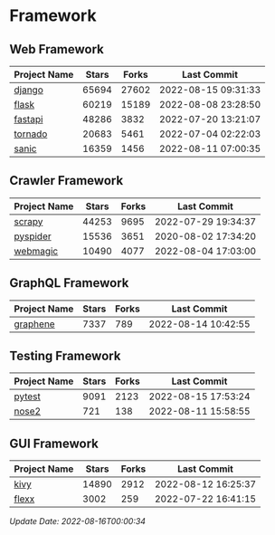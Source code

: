 # Framework

## Web Framework
| Project Name | Stars | Forks | Last Commit |
| ------------ | ----- | ----- | ----------- |
| [django](https://github.com/django/django) | 65694 | 27602 | 2022-08-15 09:31:33 |
| [flask](https://github.com/pallets/flask) | 60219 | 15189 | 2022-08-08 23:28:50 |
| [fastapi](https://github.com/tiangolo/fastapi) | 48286 | 3832 | 2022-07-20 13:21:07 |
| [tornado](https://github.com/tornadoweb/tornado) | 20683 | 5461 | 2022-07-04 02:22:03 |
| [sanic](https://github.com/sanic-org/sanic) | 16359 | 1456 | 2022-08-11 07:00:35 |

## Crawler Framework
| Project Name | Stars | Forks | Last Commit |
| ------------ | ----- | ----- | ----------- |
| [scrapy](https://github.com/scrapy/scrapy) | 44253 | 9695 | 2022-07-29 19:34:37 |
| [pyspider](https://github.com/binux/pyspider) | 15536 | 3651 | 2020-08-02 17:34:20 |
| [webmagic](https://github.com/code4craft/webmagic) | 10490 | 4077 | 2022-08-04 17:03:00 |

## GraphQL Framework
| Project Name | Stars | Forks | Last Commit |
| ------------ | ----- | ----- | ----------- |
| [graphene](https://github.com/graphql-python/graphene) | 7337 | 789 | 2022-08-14 10:42:55 |

## Testing Framework
| Project Name | Stars | Forks | Last Commit |
| ------------ | ----- | ----- | ----------- |
| [pytest](https://github.com/pytest-dev/pytest) | 9091 | 2123 | 2022-08-15 17:53:24 |
| [nose2](https://github.com/nose-devs/nose2) | 721 | 138 | 2022-08-11 15:58:55 |

## GUI Framework
| Project Name | Stars | Forks | Last Commit |
| ------------ | ----- | ----- | ----------- |
| [kivy](https://github.com/kivy/kivy) | 14890 | 2912 | 2022-08-12 16:25:37 |
| [flexx](https://github.com/flexxui/flexx) | 3002 | 259 | 2022-07-22 16:41:15 |

*Update Date: 2022-08-16T00:00:34*